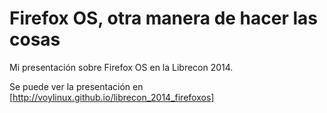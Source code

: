 # Firefox OS, otra manera de hacer las cosas

Mi presentación sobre Firefox OS en la Librecon 2014.

Se puede ver la presentación en [http://voylinux.github.io/librecon_2014_firefoxos]
